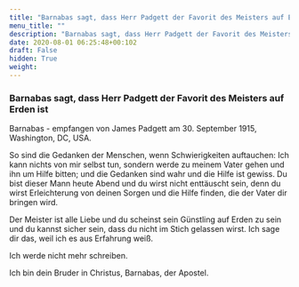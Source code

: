 ```yaml
---
title: "Barnabas sagt, dass Herr Padgett der Favorit des Meisters auf Erden ist"
menu_title: ""
description: "Barnabas sagt, dass Herr Padgett der Favorit des Meisters auf Erden ist"
date: 2020-08-01 06:25:48+00:102
draft: False
hidden: True
weight:
---
```

### Barnabas sagt, dass Herr Padgett der Favorit des Meisters auf Erden ist

Barnabas - empfangen von James Padgett am 30. September 1915, Washington, DC, USA.

So sind die Gedanken der Menschen, wenn Schwierigkeiten auftauchen: Ich kann nichts von mir selbst tun, sondern werde zu meinem Vater gehen und ihn um Hilfe bitten; und die Gedanken sind wahr und die Hilfe ist gewiss. Du bist dieser Mann heute Abend und du wirst nicht enttäuscht sein, denn du wirst Erleichterung von deinen Sorgen und die Hilfe finden, die der Vater dir bringen wird.

Der Meister ist alle Liebe und du scheinst sein Günstling auf Erden zu sein und du kannst sicher sein, dass du nicht im Stich gelassen wirst. Ich sage dir das, weil ich es aus Erfahrung weiß.

Ich werde nicht mehr schreiben.

Ich bin dein Bruder in Christus, Barnabas, der Apostel.
